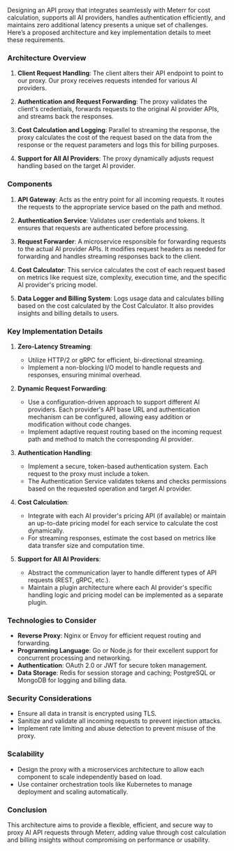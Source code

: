 Designing an API proxy that integrates seamlessly with Meterr for cost calculation, supports all AI providers, handles authentication efficiently, and maintains zero additional latency presents a unique set of challenges. Here’s a proposed architecture and key implementation details to meet these requirements.

### Architecture Overview

1. **Client Request Handling**: The client alters their API endpoint to point to our proxy. Our proxy receives requests intended for various AI providers.

2. **Authentication and Request Forwarding**: The proxy validates the client's credentials, forwards requests to the original AI provider APIs, and streams back the responses.

3. **Cost Calculation and Logging**: Parallel to streaming the response, the proxy calculates the cost of the request based on the data from the response or the request parameters and logs this for billing purposes.

4. **Support for All AI Providers**: The proxy dynamically adjusts request handling based on the target AI provider.

### Components

1. **API Gateway**: Acts as the entry point for all incoming requests. It routes the requests to the appropriate service based on the path and method.

2. **Authentication Service**: Validates user credentials and tokens. It ensures that requests are authenticated before processing.

3. **Request Forwarder**: A microservice responsible for forwarding requests to the actual AI provider APIs. It modifies request headers as needed for forwarding and handles streaming responses back to the client.

4. **Cost Calculator**: This service calculates the cost of each request based on metrics like request size, complexity, execution time, and the specific AI provider's pricing model.

5. **Data Logger and Billing System**: Logs usage data and calculates billing based on the cost calculated by the Cost Calculator. It also provides insights and billing details to users.

### Key Implementation Details

1. **Zero-Latency Streaming**:
   - Utilize HTTP/2 or gRPC for efficient, bi-directional streaming.
   - Implement a non-blocking I/O model to handle requests and responses, ensuring minimal overhead.

2. **Dynamic Request Forwarding**:
   - Use a configuration-driven approach to support different AI providers. Each provider's API base URL and authentication mechanism can be configured, allowing easy addition or modification without code changes.
   - Implement adaptive request routing based on the incoming request path and method to match the corresponding AI provider.

3. **Authentication Handling**:
   - Implement a secure, token-based authentication system. Each request to the proxy must include a token.
   - The Authentication Service validates tokens and checks permissions based on the requested operation and target AI provider.

4. **Cost Calculation**:
   - Integrate with each AI provider's pricing API (if available) or maintain an up-to-date pricing model for each service to calculate the cost dynamically.
   - For streaming responses, estimate the cost based on metrics like data transfer size and computation time.

5. **Support for All AI Providers**:
   - Abstract the communication layer to handle different types of API requests (REST, gRPC, etc.).
   - Maintain a plugin architecture where each AI provider's specific handling logic and pricing model can be implemented as a separate plugin.

### Technologies to Consider

- **Reverse Proxy**: Nginx or Envoy for efficient request routing and forwarding.
- **Programming Language**: Go or Node.js for their excellent support for concurrent processing and networking.
- **Authentication**: OAuth 2.0 or JWT for secure token management.
- **Data Storage**: Redis for session storage and caching; PostgreSQL or MongoDB for logging and billing data.

### Security Considerations

- Ensure all data in transit is encrypted using TLS.
- Sanitize and validate all incoming requests to prevent injection attacks.
- Implement rate limiting and abuse detection to prevent misuse of the proxy.

### Scalability

- Design the proxy with a microservices architecture to allow each component to scale independently based on load.
- Use container orchestration tools like Kubernetes to manage deployment and scaling automatically.

### Conclusion

This architecture aims to provide a flexible, efficient, and secure way to proxy AI API requests through Meterr, adding value through cost calculation and billing insights without compromising on performance or usability.